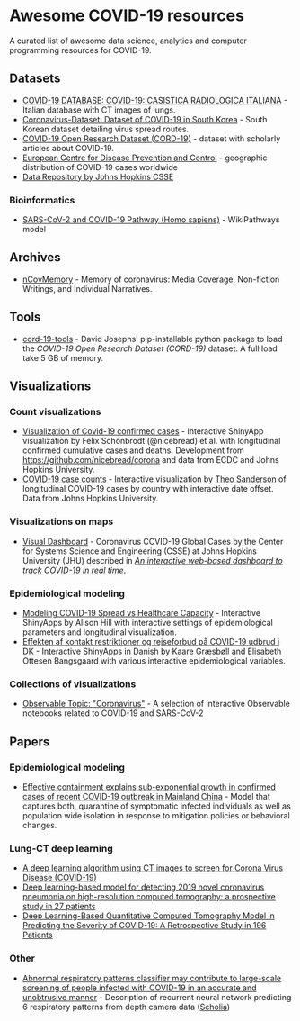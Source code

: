 # Awesome COVID-19 resources
A curated list of awesome data science, analytics and computer programming resources for COVID-19.

## Datasets 
- [COVID-19 DATABASE: COVID-19: CASISTICA RADIOLOGICA ITALIANA](https://www.sirm.org/category/senza-categoria/covid-19/) - Italian database with CT images of lungs.
- [Coronavirus-Dataset: Dataset of COVID-19 in South Korea](https://www.kaggle.com/kimjihoo/coronavirusdataset) - South Korean dataset detailing virus spread routes.
- [COVID-19 Open Research Dataset (CORD-19)](https://pages.semanticscholar.org/coronavirus-research) - dataset with scholarly articles about COVID-19.
- [European Centre for Disease Prevention and Control](https://www.ecdc.europa.eu/en/publications-data/download-todays-data-geographic-distribution-covid-19-cases-worldwide) - geographic distribution of COVID-19 cases worldwide
- [Data Repository by Johns Hopkins CSSE](https://github.com/CSSEGISandData/COVID-19)

### Bioinformatics
- [SARS-CoV-2 and COVID-19 Pathway (Homo sapiens)](https://www.wikipathways.org/index.php/Pathway:WP4846) - WikiPathways model

## Archives
- [nCovMemory](https://github.com/2019ncovmemory/nCovMemory) - Memory of coronavirus: Media Coverage, Non-fiction Writings, and Individual Narratives.

## Tools 
- [cord-19-tools](https://pypi.org/project/cord-19-tools/) - David Josephs' pip-installable python package to load the *COVID-19 Open Research Dataset (CORD-19)* dataset. A full load take 5 GB of memory.

## Visualizations

### Count visualizations 
- [Visualization of Covid-19 confirmed cases](http://shinyapps.org/apps/corona/) - Interactive ShinyApp visualization by Felix Schönbrodt (@nicebread) et al. with longitudinal confirmed cumulative cases and deaths. Development from https://github.com/nicebread/corona and data from ECDC and Johns Hopkins University.
- [COVID-19 case counts](https://covid-stats.theo.io/dashboard_draggable.php) - Interactive visualization by [Theo Sanderson](https://twitter.com/theosanderson) of longitudinal COVID-19 cases by country with interactive date offset. Data from Johns Hopkins University.

### Visualizations on maps
- [Visual Dashboard](https://www.arcgis.com/apps/opsdashboard/index.html#/bda7594740fd40299423467b48e9ecf6) - Coronavirus COVID-19 Global Cases by the Center for Systems Science and Engineering (CSSE) at Johns Hopkins University (JHU) described in *[An interactive web-based dashboard to track COVID-19 in real time](https://www.thelancet.com/journals/laninf/article/PIIS1473-3099(20)30120-1/fulltext)*.

### Epidemiological modeling
- [Modeling COVID-19 Spread vs Healthcare Capacity](https://alhill.shinyapps.io/COVID19seir/) - Interactive ShinyApps by Alison Hill with interactive settings of epidemiological parameters and longitudinal visualization.
- [Effekten af kontakt restriktioner og rejseforbud på COVID-19 udbrud i DK](https://kagr.shinyapps.io/COVID19/) - Interactive ShinyApps in Danish by Kaare Græsbøll and Elisabeth Ottesen Bangsgaard with various interactive epidemiological variables.

### Collections of visualizations
- [Observable Topic: "Coronavirus"](https://observablehq.com/collection/@observablehq/coronavirus) - A selection of interactive Observable notebooks related to COVID-19 and SARS-CoV-2

## Papers 
### Epidemiological modeling
- [Effective containment explains sub-exponential growth in confirmed cases of recent COVID-19 outbreak in Mainland China](https://arxiv.org/abs/2002.07572) - Model that captures both, quarantine of symptomatic infected individuals as well as population wide isolation in response to mitigation policies or behavioral changes.

### Lung-CT deep learning
- [A deep learning algorithm using CT images to screen for Corona Virus Disease (COVID-19)](https://www.medrxiv.org/content/10.1101/2020.02.14.20023028v3)
- [Deep learning-based model for detecting 2019 novel coronavirus pneumonia on high-resolution computed tomography: a prospective study in 27 patients](https://www.medrxiv.org/content/10.1101/2020.02.25.20021568v2)
- [Deep Learning-Based Quantitative Computed Tomography Model in Predicting the Severity of COVID-19: A Retrospective Study in 196 Patients](https://papers.ssrn.com/sol3/papers.cfm?abstract_id=3546089)

### Other 
- [Abnormal respiratory patterns classifier may contribute to large-scale screening of people infected with COVID-19 in an accurate and unobtrusive manner](https://arxiv.org/abs/2002.05534) - Description of recurrent neural network predicting 6 respiratory patterns from depth camera data ([Scholia](https://tools.wmflabs.org/scholia/Q87745200))
